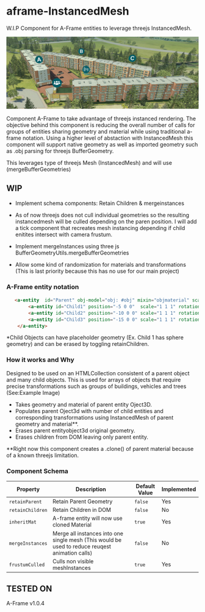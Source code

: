 # aframe-InstancedMesh

W.I.P Component for A-Frame entities to leverage threejs InstancedMesh. 

![Example Image](https://github.com/EX3D/aframe-InstancedMesh/blob/master/aframe%20instancedmesh%20Example.jpg)

Component A-Frame to take advantage of threejs instanced rendering. The objective behind this component is reducing the overall number of calls for groups of entities sharing geometry and material while using traditional a-frame notation. Using a higher level of abstaction with InstancedMesh this component will support native geometry as well as imported geometry such as .obj parsing for threejs BufferGeometry.

This leverages type of threejs Mesh (InstancedMesh) and will use (mergeBufferGeometries)

## WIP

- Implement schema components: Retain Children & mergeinstances

- As of now threejs does not cull individual geometries so the resulting instancedmesh will be culled depending on the paren position. I will add a tick component that recreates mesh instancing depending if child enitites intersect with camera frustum.

- Implement mergeInstances using three js BufferGeometryUtils.mergeBufferGeometries

- Allow some kind of randomization for materials and transformations (This is last priority because this has no use  for our main project)

### A-Frame entity notation

```html
   <a-entity  id="Parent" obj-model="obj: #obj" mixin="objmaterial" scale="2 2 2" rotation="0 0 0" position="0 0 0" instancedmesh>
        <a-entity id="Child1" position="-5 0 0"  scale="1 1 1" rotation="0 0 0" geometry="primitive: sphere; radius: 200"></a-entity>
        <a-entity id="Child2" position="-10 0 0" scale="1 1 1" rotation="0 0 0" ></a-entity>
        <a-entity id="Child3" position="-15 0 0" scale="1 1 1" rotation="0 0 0" ></a-entity>       
    </a-entity> 
```
*Child Objects can have placeholder geometry (Ex. Child 1 has sphere geometry) and can be erased by toggling retainChildren.

### How it works and Why

Designed to be used on an HTMLCollection consistent of a parent object and many child objects. This is used for arrays of objects that require precise transformations such as groups of buildings, vehicles and trees (See:Example Image)

- Takes geometry and material of parent entity Oject3D.
- Populates parent Oject3d with number of child entities and corresponding transformations using InstancedMesh of parent geometry and material**.
- Erases parent entityobject3d original geometry.
- Erases children from DOM leaving only parent entity.

**Right now this component creates a .clone() of parent material because of a known threejs limitation.

### Component Schema

| Property | Description | Default Value | Implemented |
| -------- | ----------- | ------------- | ------------|
| `retainParent`    | Retain Parent Geometry | `false` | Yes |
| `retainChildren`    | Retain Children in DOM | `false` | No |
| `inheritMat`    | A-frame entity will now use cloned Material | `true` | Yes |
| `mergeInstances`    | Merge all instances into one single mesh (This would be used to reduce reuqest animation calls)| `false` | No |
| `frustumCulled` | Culls non visible meshInstances | `true` | Yes |

## TESTED ON
A-Frame v1.0.4
